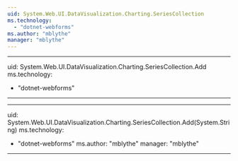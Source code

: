 ```yaml
---
uid: System.Web.UI.DataVisualization.Charting.SeriesCollection
ms.technology: 
  - "dotnet-webforms"
ms.author: "mblythe"
manager: "mblythe"
---
```


---
uid: System.Web.UI.DataVisualization.Charting.SeriesCollection.Add
ms.technology: 
  - "dotnet-webforms"
---

---
uid: System.Web.UI.DataVisualization.Charting.SeriesCollection.Add(System.String)
ms.technology: 
  - "dotnet-webforms"
ms.author: "mblythe"
manager: "mblythe"
---
